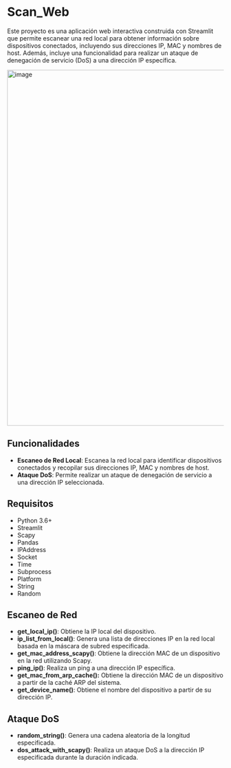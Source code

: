 # Scan_Web

Este proyecto es una aplicación web interactiva construida con Streamlit que permite escanear una red local para obtener información sobre dispositivos conectados, incluyendo sus direcciones IP, MAC y nombres de host. Además, incluye una funcionalidad para realizar un ataque de denegación de servicio (DoS) a una dirección IP específica.

<img width="1163" height="828" alt="image" src="https://github.com/user-attachments/assets/41e995e4-361d-4f84-a92a-8d5ef8677bac" />


## Funcionalidades

- **Escaneo de Red Local**: Escanea la red local para identificar dispositivos conectados y recopilar sus direcciones IP, MAC y nombres de host.
- **Ataque DoS**: Permite realizar un ataque de denegación de servicio a una dirección IP seleccionada.

## Requisitos

- Python 3.6+
- Streamlit
- Scapy
- Pandas
- IPAddress
- Socket
- Time
- Subprocess
- Platform
- String
- Random

 ## Escaneo de Red
 
- **get_local_ip()**: Obtiene la IP local del dispositivo.
- **ip_list_from_local()**: Genera una lista de direcciones IP en la red local basada en la máscara de subred especificada.
- **get_mac_address_scapy()**: Obtiene la dirección MAC de un dispositivo en la red utilizando Scapy.
- **ping_ip()**: Realiza un ping a una dirección IP específica.
- **get_mac_from_arp_cache():** Obtiene la dirección MAC de un dispositivo a partir de la caché ARP del sistema.
- **get_device_name()**: Obtiene el nombre del dispositivo a partir de su dirección IP.

## Ataque DoS

- **random_string()**: Genera una cadena aleatoria de la longitud especificada.
- **dos_attack_with_scapy()**: Realiza un ataque DoS a la dirección IP especificada durante la duración indicada.
